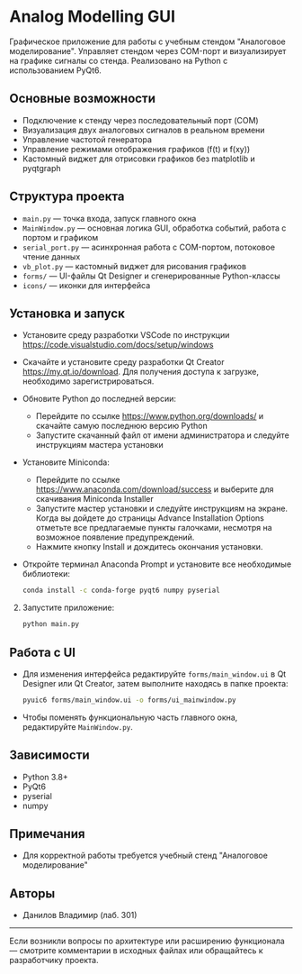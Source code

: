 # Analog Modelling GUI

Графическое приложение для работы с учебным стендом "Аналоговое моделирование". Управляет стендом через COM-порт и визуализирует на графике сигналы со стенда. Реализовано на Python с использованием PyQt6.

## Основные возможности
- Подключение к стенду через последовательный порт (COM)
- Визуализация двух аналоговых сигналов в реальном времени
- Управление частотой генератора
- Управление режимами отображения графиков (f(t) и f(xy))
- Кастомный виджет для отрисовки графиков без matplotlib и pyqtgraph

## Структура проекта
- `main.py` — точка входа, запуск главного окна
- `MainWindow.py` — основная логика GUI, обработка событий, работа с портом и графиком
- `serial_port.py` — асинхронная работа с COM-портом, потоковое чтение данных
- `vb_plot.py` — кастомный виджет для рисования графиков
- `forms/` — UI-файлы Qt Designer и сгенерированные Python-классы
- `icons/` — иконки для интерфейса

## Установка и запуск
- Установите среду разработки VSCode по инструкции https://code.visualstudio.com/docs/setup/windows
- Скачайте и установите среду разработки Qt Creator https://my.qt.io/download. Для получения доступа к загрузке, необходимо зарегистрироваться.
- Обновите Python до последней версии:
  - Перейдите по ссылке https://www.python.org/downloads/ и скачайте самую последнюю версию Python
  - Запустите скачанный файл от имени администратора и следуйте инструкциям мастера установки

- Установите Miniconda:
  - Перейдите по ссылке https://www.anaconda.com/download/success и выберите для скачивания Miniconda Installer
  - Запустите мастер установки и следуйте инструкциям на экране. Когда вы дойдете до страницы Advance Installation Options отметьте все предлагаемые пункты галочками, несмотря на возможное появление предупреждений.
  - Нажмите кнопку Install и дождитесь окончания установки.

- Откройте терминал Anaconda Prompt и установите все необходимые библиотеки:
    ```bash
    conda install -c conda-forge pyqt6 numpy pyserial
    ```
2. Запустите приложение:
   ```bash
   python main.py
   ```

## Работа с UI
- Для изменения интерфейса редактируйте `forms/main_window.ui` в Qt Designer или Qt Creator, затем выполните находясь в папке проекта:
  ```bash
  pyuic6 forms/main_window.ui -o forms/ui_mainwindow.py
  ```
- Чтобы поменять функциональную часть главного окна, редактируйте `MainWindow.py`.

## Зависимости
- Python 3.8+
- PyQt6
- pyserial
- numpy

## Примечания
- Для корректной работы требуется учебный стенд "Аналоговое моделирование"

## Авторы
- Данилов Владимир (лаб. 301)

---

Если возникли вопросы по архитектуре или расширению функционала — смотрите комментарии в исходных файлах или обращайтесь к разработчику проекта.
